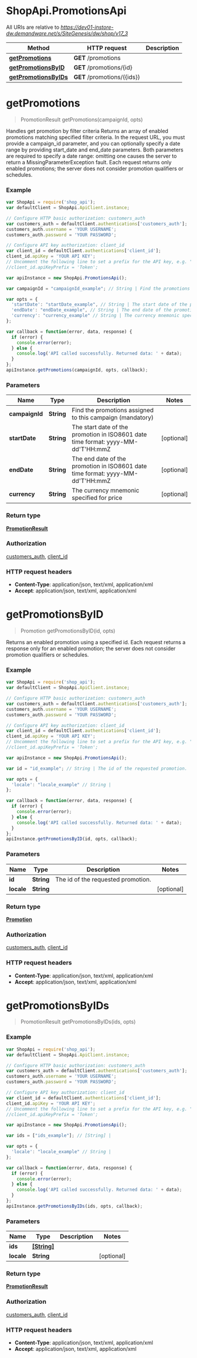 # ShopApi.PromotionsApi

All URIs are relative to *https://dev01-instore-dw.demandware.net/s/SiteGenesis/dw/shop/v17_3*

Method | HTTP request | Description
------------- | ------------- | -------------
[**getPromotions**](PromotionsApi.md#getPromotions) | **GET** /promotions | 
[**getPromotionsByID**](PromotionsApi.md#getPromotionsByID) | **GET** /promotions/{id} | 
[**getPromotionsByIDs**](PromotionsApi.md#getPromotionsByIDs) | **GET** /promotions/({ids}) | 


<a name="getPromotions"></a>
# **getPromotions**
> PromotionResult getPromotions(campaignId, opts)



Handles get promotion by filter criteria Returns an array of enabled promotions matching specified filter  criteria. In the request URL, you must provide a campaign_id parameter, and you can optionally specify a date  range by providing start_date and end_date parameters. Both parameters are required to specify a date range:  omitting one causes the server to return a MissingParameterException fault. Each request returns only enabled  promotions; the server does not consider promotion qualifiers or schedules.

### Example
```javascript
var ShopApi = require('shop_api');
var defaultClient = ShopApi.ApiClient.instance;

// Configure HTTP basic authorization: customers_auth
var customers_auth = defaultClient.authentications['customers_auth'];
customers_auth.username = 'YOUR USERNAME';
customers_auth.password = 'YOUR PASSWORD';

// Configure API key authorization: client_id
var client_id = defaultClient.authentications['client_id'];
client_id.apiKey = 'YOUR API KEY';
// Uncomment the following line to set a prefix for the API key, e.g. "Token" (defaults to null)
//client_id.apiKeyPrefix = 'Token';

var apiInstance = new ShopApi.PromotionsApi();

var campaignId = "campaignId_example"; // String | Find the promotions assigned to this campaign (mandatory)

var opts = { 
  'startDate': "startDate_example", // String | The start date of the promotion in ISO8601 date time format: yyyy-MM-dd'T'HH:mmZ
  'endDate': "endDate_example", // String | The end date of the promotion in ISO8601 date time format: yyyy-MM-dd'T'HH:mmZ
  'currency': "currency_example" // String | The currency mnemonic specified for price
};

var callback = function(error, data, response) {
  if (error) {
    console.error(error);
  } else {
    console.log('API called successfully. Returned data: ' + data);
  }
};
apiInstance.getPromotions(campaignId, opts, callback);
```

### Parameters

Name | Type | Description  | Notes
------------- | ------------- | ------------- | -------------
 **campaignId** | **String**| Find the promotions assigned to this campaign (mandatory) | 
 **startDate** | **String**| The start date of the promotion in ISO8601 date time format: yyyy-MM-dd&#39;T&#39;HH:mmZ | [optional] 
 **endDate** | **String**| The end date of the promotion in ISO8601 date time format: yyyy-MM-dd&#39;T&#39;HH:mmZ | [optional] 
 **currency** | **String**| The currency mnemonic specified for price | [optional] 

### Return type

[**PromotionResult**](PromotionResult.md)

### Authorization

[customers_auth](../README.md#customers_auth), [client_id](../README.md#client_id)

### HTTP request headers

 - **Content-Type**: application/json, text/xml, application/xml
 - **Accept**: application/json, text/xml, application/xml

<a name="getPromotionsByID"></a>
# **getPromotionsByID**
> Promotion getPromotionsByID(id, opts)



Returns an enabled promotion using a specified id. Each request returns a response only for an enabled promotion;  the server does not consider promotion qualifiers or schedules.

### Example
```javascript
var ShopApi = require('shop_api');
var defaultClient = ShopApi.ApiClient.instance;

// Configure HTTP basic authorization: customers_auth
var customers_auth = defaultClient.authentications['customers_auth'];
customers_auth.username = 'YOUR USERNAME';
customers_auth.password = 'YOUR PASSWORD';

// Configure API key authorization: client_id
var client_id = defaultClient.authentications['client_id'];
client_id.apiKey = 'YOUR API KEY';
// Uncomment the following line to set a prefix for the API key, e.g. "Token" (defaults to null)
//client_id.apiKeyPrefix = 'Token';

var apiInstance = new ShopApi.PromotionsApi();

var id = "id_example"; // String | The id of the requested promotion.

var opts = { 
  'locale': "locale_example" // String | 
};

var callback = function(error, data, response) {
  if (error) {
    console.error(error);
  } else {
    console.log('API called successfully. Returned data: ' + data);
  }
};
apiInstance.getPromotionsByID(id, opts, callback);
```

### Parameters

Name | Type | Description  | Notes
------------- | ------------- | ------------- | -------------
 **id** | **String**| The id of the requested promotion. | 
 **locale** | **String**|  | [optional] 

### Return type

[**Promotion**](Promotion.md)

### Authorization

[customers_auth](../README.md#customers_auth), [client_id](../README.md#client_id)

### HTTP request headers

 - **Content-Type**: application/json, text/xml, application/xml
 - **Accept**: application/json, text/xml, application/xml

<a name="getPromotionsByIDs"></a>
# **getPromotionsByIDs**
> PromotionResult getPromotionsByIDs(ids, opts)



### Example
```javascript
var ShopApi = require('shop_api');
var defaultClient = ShopApi.ApiClient.instance;

// Configure HTTP basic authorization: customers_auth
var customers_auth = defaultClient.authentications['customers_auth'];
customers_auth.username = 'YOUR USERNAME';
customers_auth.password = 'YOUR PASSWORD';

// Configure API key authorization: client_id
var client_id = defaultClient.authentications['client_id'];
client_id.apiKey = 'YOUR API KEY';
// Uncomment the following line to set a prefix for the API key, e.g. "Token" (defaults to null)
//client_id.apiKeyPrefix = 'Token';

var apiInstance = new ShopApi.PromotionsApi();

var ids = ["ids_example"]; // [String] | 

var opts = { 
  'locale': "locale_example" // String | 
};

var callback = function(error, data, response) {
  if (error) {
    console.error(error);
  } else {
    console.log('API called successfully. Returned data: ' + data);
  }
};
apiInstance.getPromotionsByIDs(ids, opts, callback);
```

### Parameters

Name | Type | Description  | Notes
------------- | ------------- | ------------- | -------------
 **ids** | [**[String]**](String.md)|  | 
 **locale** | **String**|  | [optional] 

### Return type

[**PromotionResult**](PromotionResult.md)

### Authorization

[customers_auth](../README.md#customers_auth), [client_id](../README.md#client_id)

### HTTP request headers

 - **Content-Type**: application/json, text/xml, application/xml
 - **Accept**: application/json, text/xml, application/xml

